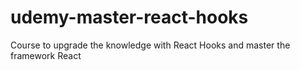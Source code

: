 # udemy-master-react-hooks
Course to upgrade the knowledge with React Hooks and master the framework React
